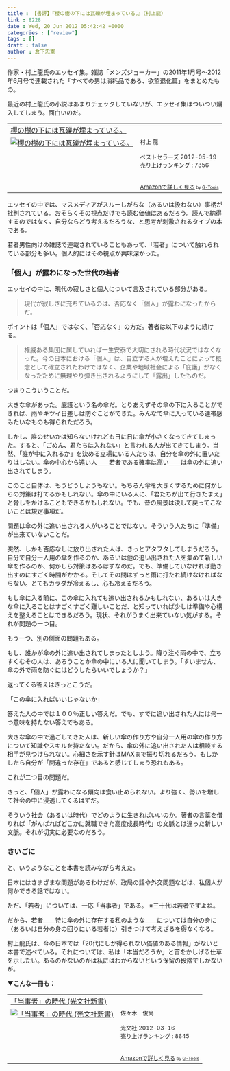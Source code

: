 ```yaml
---
title : 【書評】『櫻の樹の下には瓦礫が埋まっている。』（村上龍）
link : 8228
date : Wed, 20 Jun 2012 05:42:42 +0000
categories : ["review"]
tags : []
draft : false
author : 倉下忠憲
---
```


作家・村上龍氏のエッセイ集。雑誌「メンズジョーカー」の2011年1月号〜2012年6月号で連載された「すべての男は消耗品である、欲望退化篇」をまとめたもの。

最近の村上龍氏の小説はあまりチェックしていないが、エッセイ集はついつい購入してしまう。面白いのだ。

<table  border="0" cellpadding="5"><tr><td colspan="2"><a href="http://www.amazon.co.jp/%E6%AB%BB%E3%81%AE%E6%A8%B9%E3%81%AE%E4%B8%8B%E3%81%AB%E3%81%AF%E7%93%A6%E7%A4%AB%E3%81%8C%E5%9F%8B%E3%81%BE%E3%81%A3%E3%81%A6%E3%81%84%E3%82%8B%E3%80%82-%E6%9D%91%E4%B8%8A-%E9%BE%8D/dp/4584134235%3FSubscriptionId%3D15SMZCTB9V8NGR2TW082%26tag%3Drashita1000-22%26linkCode%3Dxm2%26camp%3D2025%26creative%3D165953%26creativeASIN%3D4584134235" target="_blank">櫻の樹の下には瓦礫が埋まっている。</a><img src="http://www.assoc-amazon.jp/e/ir?t=rashita1000-22&l=ur2&o=9" width="1" height="1" style="border: none;" alt="" /></td></tr><tr><td valign="top"><a href="http://www.amazon.co.jp/%E6%AB%BB%E3%81%AE%E6%A8%B9%E3%81%AE%E4%B8%8B%E3%81%AB%E3%81%AF%E7%93%A6%E7%A4%AB%E3%81%8C%E5%9F%8B%E3%81%BE%E3%81%A3%E3%81%A6%E3%81%84%E3%82%8B%E3%80%82-%E6%9D%91%E4%B8%8A-%E9%BE%8D/dp/4584134235%3FSubscriptionId%3D15SMZCTB9V8NGR2TW082%26tag%3Drashita1000-22%26linkCode%3Dxm2%26camp%3D2025%26creative%3D165953%26creativeASIN%3D4584134235" target="_blank"><img src="http://ecx.images-amazon.com/images/I/61iO3MHFSdL._SL160_.jpg" border="0" alt="櫻の樹の下には瓦礫が埋まっている。" /></a></td><td valign="top"><font size="-1">村上 龍 <br /><br />ベストセラーズ  2012-05-19<br />売り上げランキング : 7356<br /><br /><br /><a href="http://www.amazon.co.jp/%E6%AB%BB%E3%81%AE%E6%A8%B9%E3%81%AE%E4%B8%8B%E3%81%AB%E3%81%AF%E7%93%A6%E7%A4%AB%E3%81%8C%E5%9F%8B%E3%81%BE%E3%81%A3%E3%81%A6%E3%81%84%E3%82%8B%E3%80%82-%E6%9D%91%E4%B8%8A-%E9%BE%8D/dp/4584134235%3FSubscriptionId%3D15SMZCTB9V8NGR2TW082%26tag%3Drashita1000-22%26linkCode%3Dxm2%26camp%3D2025%26creative%3D165953%26creativeASIN%3D4584134235" target="_blank">Amazonで詳しく見る</a></font><font size="-2"> by <a href="http://www.goodpic.com/mt/aws/index.html" >G-Tools</a></font></td></tr></table>


エッセイの中では、マスメディアがスルーしがちな（あるいは扱わない）事柄が批判されている。おそらくその視点だけでも読む価値はあるだろう。読んで納得するのではなく、自分ならどう考えるだろうな、と思考が刺激されるタイプの本である。

若者男性向けの雑誌で連載されていることもあって、「若者」について触れられている部分も多い。個人的にはその視点が興味深かった。

<h3>「個人」が露わになった世代の若者</h3>
エッセイの中に、現代の寂しさと個人について言及されている部分がある。

<blockquote>
現代が寂しさに充ちているのは、否応なく「個人」が露わになったからだ。
</blockquote>

ポイントは「個人」ではなく、「否応なく」の方だ。著者は以下のように続ける。

<blockquote>
権威ある集団に属していれば一生安泰で大切にされる時代状況ではなくなった。今の日本における「個人」は、自立する人が増えたことによって概念として確立されたわけではなく、企業や地域社会による「庇護」がなくなったために無理やり弾き出されるようにして「露出」したものだ。
</blockquote>

つまりこういうことだ。

大きな傘があった。庇護という名の傘だ。とりあえずその傘の下に入ることができれば、雨やキツイ日差しは防ぐことができた。みんなで傘に入っている連帯感みたいなものも得られただろう。

しかし、誰のせいかは知らないけれども日に日に傘が小さくなってきてしまった。すると、「ごめん、君たちは入れない」と言われる人が出てきてしまう。当然、「誰が中に入れるか」を決める立場にいる人たちは、自分を傘の外に置いたりはしない。傘の中心から遠い人＿＿若者である確率は高い＿＿は傘の外に追い出されてしまう。

このこと自体は、もうどうしようもない。もちろん傘を大きくするために何かしらの対策は打てるかもしれない。傘の中にいる人に、「君たちが出て行きたまえ」と脅しをかけることもできるかもしれない。でも、昔の風景は決して戻ってこないことは規定事項だ。

問題は傘の外に追い出される人がいることではない。そういう人たちに「準備」が出来ていないことだ。

突然、しかも否応なしに放り出された人は、きっとアタフタしてしまうだろう。自分で自分一人用の傘を作るのか、あるいは他の追い出された人を集めて新しい傘を作るのか、何かしら対策はあるはずなのだ。でも、準備していなければ動き出すのにすごく時間がかかる。そしてその間はずっと雨に打たれ続けなければならない。とてもカラダが冷えるし、心も冷えるだろう。

もし傘に入る前に、この傘に入れても追い出されるかもしれない、あるいは大きな傘に入ることはすごくすごく難しいことだ、と知っていれば少しは準備や心構えを整えることはできるだろう。現状、それがうまく出来ていない気がする。それが問題の一つ目。

もう一つ、別の側面の問題もある。

もし、誰かが傘の外に追い出されてしまったとしよう。降り注ぐ雨の中で、立ちすくむその人は、あろうことか傘の中にいる人に聞いてしまう。「すいません、傘の外で雨を防ぐにはどうしたらいいでしょうか？」

返ってくる答えはきっとこうだ。

「この傘に入ればいいじゃないか」

答えた人の中では１００％正しい答えだ。でも、すでに追い出された人には何一つ意味を持たない答えでもある。

大きな傘の中で過ごしてきた人は、新しい傘の作り方や自分一人用の傘の作り方について知識やスキルを持たない。だから、傘の外に追い出された人は相談する相手が見つけられない。心細さを示す針はMAXまで振り切れるだろう。もしかしたら自分が「間違った存在」であると感じてしまう恐れもある。

これが二つ目の問題だ。

きっと、「個人」が露わになる傾向は食い止められない。より強く、勢いを増して社会の中に浸透してくるはずだ。

そういう社会（あるいは時代）でどのように生きればいいのか。著者の言葉を借りれば「がんばればどこかに就職できた高度成長時代」の文脈とは違った新しい文脈。それが切実に必要なのだろう。

<h3>さいごに</h3>
と、いうようなことを本書を読みながら考えた。

日本にはさまざまな問題があるわけだが、政局の話や外交問題などは、私個人が何かできる話ではない。

ただ、「若者」については、一応「当事者」である。
※三十代は若者ですよね。

だから、若者＿＿特に傘の外に存在する私のような＿＿については自分の身に（あるいは自分の身の回りにいる若者に）引きつけて考えざるを得なくなる。

村上龍氏は、今の日本では「20代にしか得られない価値のある情報」がないと本書で述べている。それについては、私は「本当だろうか」と首をかしげる仕草を示したい。あるのかないのかは私にはわからないという保留の段階でしかないが。

<strong>▼こんな一冊も：</strong>
<table  border="0" cellpadding="5"><tr><td colspan="2"><a href="http://www.amazon.co.jp/%E3%80%8C%E5%BD%93%E4%BA%8B%E8%80%85%E3%80%8D%E3%81%AE%E6%99%82%E4%BB%A3-%E5%85%89%E6%96%87%E7%A4%BE%E6%96%B0%E6%9B%B8-%E4%BD%90%E3%80%85%E6%9C%A8-%E4%BF%8A%E5%B0%9A/dp/4334036724%3FSubscriptionId%3D15SMZCTB9V8NGR2TW082%26tag%3Drashita1000-22%26linkCode%3Dxm2%26camp%3D2025%26creative%3D165953%26creativeASIN%3D4334036724" target="_blank">「当事者」の時代 (光文社新書)</a><img src="http://www.assoc-amazon.jp/e/ir?t=rashita1000-22&l=ur2&o=9" width="1" height="1" style="border: none;" alt="" /></td></tr><tr><td valign="top"><a href="http://www.amazon.co.jp/%E3%80%8C%E5%BD%93%E4%BA%8B%E8%80%85%E3%80%8D%E3%81%AE%E6%99%82%E4%BB%A3-%E5%85%89%E6%96%87%E7%A4%BE%E6%96%B0%E6%9B%B8-%E4%BD%90%E3%80%85%E6%9C%A8-%E4%BF%8A%E5%B0%9A/dp/4334036724%3FSubscriptionId%3D15SMZCTB9V8NGR2TW082%26tag%3Drashita1000-22%26linkCode%3Dxm2%26camp%3D2025%26creative%3D165953%26creativeASIN%3D4334036724" target="_blank"><img src="http://ecx.images-amazon.com/images/I/31vuvF3SKTL._SL160_.jpg" border="0" alt="「当事者」の時代 (光文社新書)" /></a></td><td valign="top"><font size="-1">佐々木　俊尚 <br /><br />光文社  2012-03-16<br />売り上げランキング : 8645<br /><br /><br /><a href="http://www.amazon.co.jp/%E3%80%8C%E5%BD%93%E4%BA%8B%E8%80%85%E3%80%8D%E3%81%AE%E6%99%82%E4%BB%A3-%E5%85%89%E6%96%87%E7%A4%BE%E6%96%B0%E6%9B%B8-%E4%BD%90%E3%80%85%E6%9C%A8-%E4%BF%8A%E5%B0%9A/dp/4334036724%3FSubscriptionId%3D15SMZCTB9V8NGR2TW082%26tag%3Drashita1000-22%26linkCode%3Dxm2%26camp%3D2025%26creative%3D165953%26creativeASIN%3D4334036724" target="_blank">Amazonで詳しく見る</a></font><font size="-2"> by <a href="http://www.goodpic.com/mt/aws/index.html" >G-Tools</a></font></td></tr></table>

